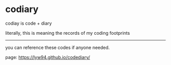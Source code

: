 # codiary

codiay is code + diary

literally, this is meaning the records of my coding footprints

-------------------------------------------------------------------

you can reference these codes if anyone needed.

page: https://lyw94.github.io/codediary/
